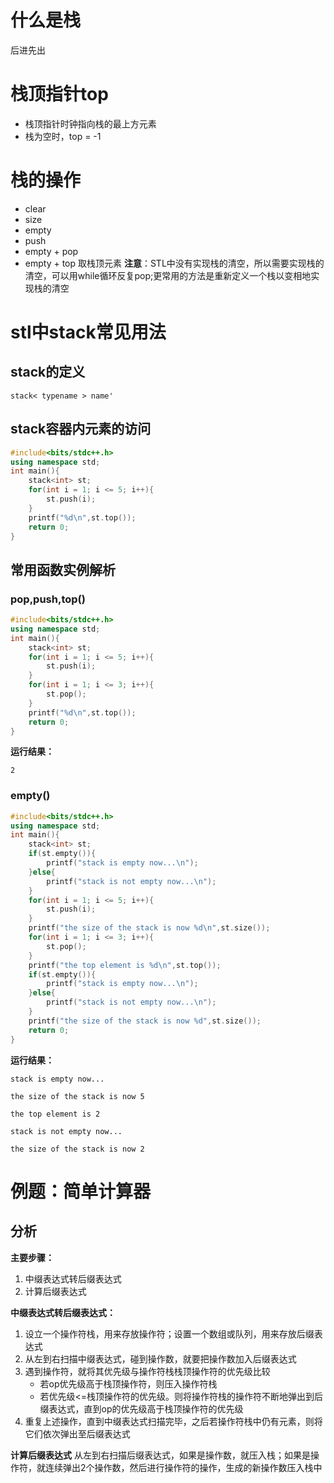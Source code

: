 # 什么是栈
后进先出

# 栈顶指针top
- 栈顶指针时钟指向栈的最上方元素
- 栈为空时，top = -1

# 栈的操作
- clear
- size
- empty
- push
- empty + pop
- empty + top 取栈顶元素
**注意**：STL中没有实现栈的清空，所以需要实现栈的清空，可以用while循环反复pop;更常用的方法是重新定义一个栈以变相地实现栈的清空

# stl中stack常见用法
## stack的定义

`stack< typename > name'`

## stack容器内元素的访问
```c++
#include<bits/stdc++.h>
using namespace std;
int main(){
	stack<int> st;
	for(int i = 1; i <= 5; i++){
		st.push(i);
	}
	printf("%d\n",st.top());
	return 0;    
}
```

## 常用函数实例解析
### pop,push,top()
```c++
#include<bits/stdc++.h>
using namespace std;
int main(){
	stack<int> st;
	for(int i = 1; i <= 5; i++){
		st.push(i);
	}
	for(int i = 1; i <= 3; i++){
		st.pop();
	}
	printf("%d\n",st.top());
	return 0;    
}
```
**运行结果：**
```
2
```
### empty()
```c++
#include<bits/stdc++.h>
using namespace std;
int main(){
	stack<int> st;
	if(st.empty()){
		printf("stack is empty now...\n");
	}else{
		printf("stack is not empty now...\n");
	}
	for(int i = 1; i <= 5; i++){
		st.push(i);
	}
	printf("the size of the stack is now %d\n",st.size());
	for(int i = 1; i <= 3; i++){
		st.pop();
	}
	printf("the top element is %d\n",st.top());
	if(st.empty()){
		printf("stack is empty now...\n");
	}else{
		printf("stack is not empty now...\n");
	}
	printf("the size of the stack is now %d",st.size());
	return 0;    
}
```
**运行结果：**
```
stack is empty now...

the size of the stack is now 5

the top element is 2

stack is not empty now...

the size of the stack is now 2
```

# 例题：简单计算器
## 分析
**主要步骤：**
1. 中缀表达式转后缀表达式
2. 计算后缀表达式
 
**中缀表达式转后缀表达式：**

1. 设立一个操作符栈，用来存放操作符；设置一个数组或队列，用来存放后缀表达式
2. 从左到右扫描中缀表达式，碰到操作数，就要把操作数加入后缀表达式
3. 遇到操作符，就将其优先级与操作符栈栈顶操作符的优先级比较
   - 若op优先级高于栈顶操作符，则压入操作符栈
   - 若优先级<=栈顶操作符的优先级。则将操作符栈的操作符不断地弹出到后缀表达式，直到op的优先级高于栈顶操作符的优先级
4. 重复上述操作，直到中缀表达式扫描完毕，之后若操作符栈中仍有元素，则将它们依次弹出至后缀表达式

**计算后缀表达式**
从左到右扫描后缀表达式，如果是操作数，就压入栈；如果是操作符，就连续弹出2个操作数，然后进行操作符的操作，生成的新操作数压入栈中


